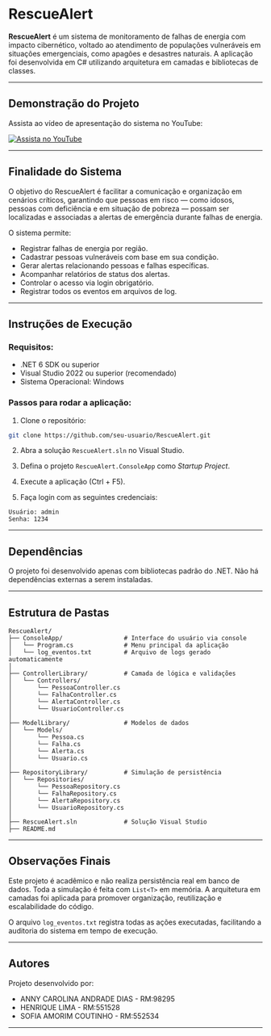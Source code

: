 
# RescueAlert

**RescueAlert** é um sistema de monitoramento de falhas de energia com impacto cibernético, voltado ao atendimento de populações vulneráveis em situações emergenciais, como apagões e desastres naturais. A aplicação foi desenvolvida em C# utilizando arquitetura em camadas e bibliotecas de classes.

---
## Demonstração do Projeto
Assista ao vídeo de apresentação do sistema no YouTube:

[![Assista no YouTube](https://img.shields.io/badge/Ver%20no-YouTube-red?logo=youtube)](https://www.youtube.com/watch?v=vv2iH_Ovv6I)

---

##  Finalidade do Sistema

O objetivo do RescueAlert é facilitar a comunicação e organização em cenários críticos, garantindo que pessoas em risco — como idosos, pessoas com deficiência e em situação de pobreza — possam ser localizadas e associadas a alertas de emergência durante falhas de energia.

O sistema permite:

- Registrar falhas de energia por região.
- Cadastrar pessoas vulneráveis com base em sua condição.
- Gerar alertas relacionando pessoas e falhas específicas.
- Acompanhar relatórios de status dos alertas.
- Controlar o acesso via login obrigatório.
- Registrar todos os eventos em arquivos de log.

---

##  Instruções de Execução

### Requisitos:
- .NET 6 SDK ou superior
- Visual Studio 2022 ou superior (recomendado)
- Sistema Operacional: Windows

### Passos para rodar a aplicação:

1. Clone o repositório:
```bash
git clone https://github.com/seu-usuario/RescueAlert.git
```

2. Abra a solução `RescueAlert.sln` no Visual Studio.

3. Defina o projeto `RescueAlert.ConsoleApp` como *Startup Project*.

4. Execute a aplicação (Ctrl + F5).

5. Faça login com as seguintes credenciais:
```
Usuário: admin
Senha: 1234
```

---

##  Dependências

O projeto foi desenvolvido apenas com bibliotecas padrão do .NET. Não há dependências externas a serem instaladas.

---

##  Estrutura de Pastas

```
RescueAlert/
├── ConsoleApp/                 # Interface do usuário via console
│   └── Program.cs              # Menu principal da aplicação
│   └── log_eventos.txt         # Arquivo de logs gerado automaticamente
│
├── ControllerLibrary/          # Camada de lógica e validações
│   └── Controllers/
│       └── PessoaController.cs
│       └── FalhaController.cs
│       └── AlertaController.cs
│       └── UsuarioController.cs
│
├── ModelLibrary/               # Modelos de dados
│   └── Models/
│       └── Pessoa.cs
│       └── Falha.cs
│       └── Alerta.cs
│       └── Usuario.cs
│
├── RepositoryLibrary/          # Simulação de persistência
│   └── Repositories/
│       └── PessoaRepository.cs
│       └── FalhaRepository.cs
│       └── AlertaRepository.cs
│       └── UsuarioRepository.cs
│
├── RescueAlert.sln             # Solução Visual Studio
├── README.md
```

---

##  Observações Finais

Este projeto é acadêmico e não realiza persistência real em banco de dados. Toda a simulação é feita com `List<T>` em memória. A arquitetura em camadas foi aplicada para promover organização, reutilização e escalabilidade do código.

O arquivo `log_eventos.txt` registra todas as ações executadas, facilitando a auditoria do sistema em tempo de execução.

---




## Autores

Projeto desenvolvido por:
- ANNY CAROLINA ANDRADE DIAS - RM:98295 
- HENRIQUE LIMA - RM:551528
- SOFIA AMORIM COUTINHO - RM:552534 


---


